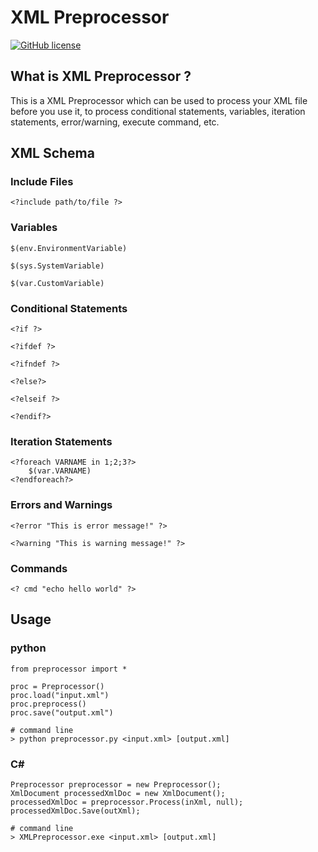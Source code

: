 # XML Preprocessor

[![GitHub license](https://img.shields.io/github/license/peitaosu/XML-Preprocessor.svg)](https://github.com/peitaosu/XML-Preprocessor/blob/master/LICENSE)

## What is XML Preprocessor ?

This is a XML Preprocessor which can be used to process your XML file before you use it, to process conditional statements, variables, iteration statements, error/warning, execute command, etc.

## XML Schema

### Include Files
```
<?include path/to/file ?>
```

### Variables
```
$(env.EnvironmentVariable)

$(sys.SystemVariable)

$(var.CustomVariable)
```

### Conditional Statements
```
<?if ?>

<?ifdef ?>

<?ifndef ?>

<?else?>

<?elseif ?>

<?endif?>
```

### Iteration Statements
```
<?foreach VARNAME in 1;2;3?>
    $(var.VARNAME)
<?endforeach?>
```

### Errors and Warnings
```
<?error "This is error message!" ?>

<?warning "This is warning message!" ?>
```

### Commands
```
<? cmd "echo hello world" ?>
```

## Usage

### python
```
from preprocessor import *

proc = Preprocessor()
proc.load("input.xml")
proc.preprocess()
proc.save("output.xml")

# command line
> python preprocessor.py <input.xml> [output.xml]
```

### C#
```
Preprocessor preprocessor = new Preprocessor();
XmlDocument processedXmlDoc = new XmlDocument();
processedXmlDoc = preprocessor.Process(inXml, null);
processedXmlDoc.Save(outXml);

# command line
> XMLPreprocessor.exe <input.xml> [output.xml]
```

